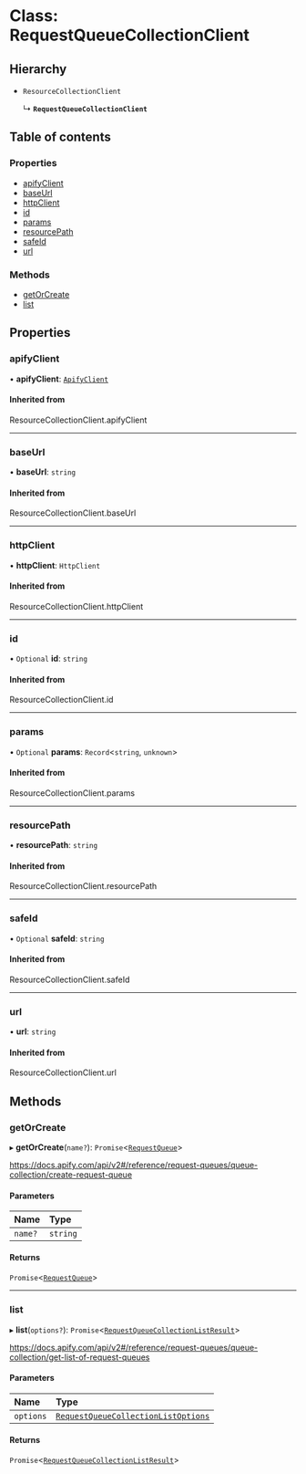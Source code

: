 # Class: RequestQueueCollectionClient

## Hierarchy

- `ResourceCollectionClient`

  ↳ **`RequestQueueCollectionClient`**

## Table of contents

### Properties

- [apifyClient](RequestQueueCollectionClient.md#apifyclient)
- [baseUrl](RequestQueueCollectionClient.md#baseurl)
- [httpClient](RequestQueueCollectionClient.md#httpclient)
- [id](RequestQueueCollectionClient.md#id)
- [params](RequestQueueCollectionClient.md#params)
- [resourcePath](RequestQueueCollectionClient.md#resourcepath)
- [safeId](RequestQueueCollectionClient.md#safeid)
- [url](RequestQueueCollectionClient.md#url)

### Methods

- [getOrCreate](RequestQueueCollectionClient.md#getorcreate)
- [list](RequestQueueCollectionClient.md#list)

## Properties

### <a id="apifyclient" name="apifyclient"></a> apifyClient

• **apifyClient**: [`ApifyClient`](ApifyClient.md)

#### Inherited from

ResourceCollectionClient.apifyClient

___

### <a id="baseurl" name="baseurl"></a> baseUrl

• **baseUrl**: `string`

#### Inherited from

ResourceCollectionClient.baseUrl

___

### <a id="httpclient" name="httpclient"></a> httpClient

• **httpClient**: `HttpClient`

#### Inherited from

ResourceCollectionClient.httpClient

___

### <a id="id" name="id"></a> id

• `Optional` **id**: `string`

#### Inherited from

ResourceCollectionClient.id

___

### <a id="params" name="params"></a> params

• `Optional` **params**: `Record`<`string`, `unknown`\>

#### Inherited from

ResourceCollectionClient.params

___

### <a id="resourcepath" name="resourcepath"></a> resourcePath

• **resourcePath**: `string`

#### Inherited from

ResourceCollectionClient.resourcePath

___

### <a id="safeid" name="safeid"></a> safeId

• `Optional` **safeId**: `string`

#### Inherited from

ResourceCollectionClient.safeId

___

### <a id="url" name="url"></a> url

• **url**: `string`

#### Inherited from

ResourceCollectionClient.url

## Methods

### <a id="getorcreate" name="getorcreate"></a> getOrCreate

▸ **getOrCreate**(`name?`): `Promise`<[`RequestQueue`](../interfaces/RequestQueue.md)\>

https://docs.apify.com/api/v2#/reference/request-queues/queue-collection/create-request-queue

#### Parameters

| Name | Type |
| :------ | :------ |
| `name?` | `string` |

#### Returns

`Promise`<[`RequestQueue`](../interfaces/RequestQueue.md)\>

___

### <a id="list" name="list"></a> list

▸ **list**(`options?`): `Promise`<[`RequestQueueCollectionListResult`](../modules.md#requestqueuecollectionlistresult)\>

https://docs.apify.com/api/v2#/reference/request-queues/queue-collection/get-list-of-request-queues

#### Parameters

| Name | Type |
| :------ | :------ |
| `options` | [`RequestQueueCollectionListOptions`](../interfaces/RequestQueueCollectionListOptions.md) |

#### Returns

`Promise`<[`RequestQueueCollectionListResult`](../modules.md#requestqueuecollectionlistresult)\>
